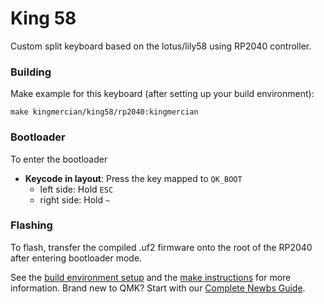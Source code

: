 # King 58
Custom split keyboard based on the lotus/lily58 using RP2040 controller.

### Building
Make example for this keyboard (after setting up your build environment):

    make kingmercian/king58/rp2040:kingmercian

### Bootloader
To enter the bootloader
* **Keycode in layout**: Press the key mapped to `QK_BOOT`
    * left side: Hold `ESC`
    * right side: Hold `~`


### Flashing
To flash, transfer the compiled .uf2 firmware onto the root of the RP2040 after entering bootloader mode.


See the [build environment setup](https://docs.qmk.fm/#/getting_started_build_tools) and the [make instructions](https://docs.qmk.fm/#/getting_started_make_guide) for more information. Brand new to QMK? Start with our [Complete Newbs Guide](https://docs.qmk.fm/#/newbs).
